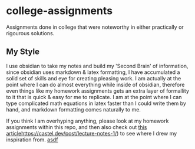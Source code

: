 # college-assignments
Assignments done in college that were noteworthy in either practically or rigourous solutions. 

## My Style

I use obsidian to take my notes and build my 'Second Brain' of information, since obsidian uses markdown & latex formatting, I have accumulated a solid set of skills and eye for creating pleasing work. I am actually at the point where I can do almost everything while inside of obsidian, therefore even things like my homework assignments gets an extra layer of formallity to it that is quick & easy for me to replicate. I am at the point where I can type complicated math equations in latex faster than I could write them by hand, and markdown formatting comes naturally to me. 

If you think I am overhyping anything, please look at my homework assignments within this repo, and then also check out [this article]([url]https://castel.dev/post/lecture-notes-1/)https://castel.dev/post/lecture-notes-1/) to see where I drew my inspiration from.
[asdf]([url](https://castel.dev/post/lecture-notes-1/)https://castel.dev/post/lecture-notes-1/)
